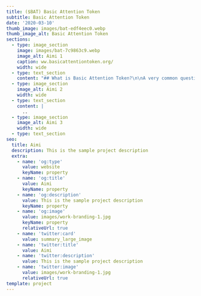 ```yaml
---
title: ($BAT) Basic Attention Token
subtitle: Basic Attention Token
date: '2020-03-10'
thumb_image: images/bat-edf4eec0.webp
thumb_image_alt: Basic Attention Token
sections:
  - type: image_section
    image: images/bat-7c9863c9.webp
    image_alt: Aimi 1
    caption: ww.basicattentiontoken.org/
    width: wide
  - type: text_section
    content: "## What is Basic Attention Token?\n\nA very common question when it comes to Basic Attention Token (BAT) is: “Why would Brave Browser need a token (BAT) for this?”. And the answer lies within Brave’s unusual, yet respectful approach to digital advertising. Brave’s advertisements are privacy centric (does not track the user), and are opt-in only (you only see it if you choose to).\_\n\nAnd that’s where the Basic Attention Token (BAT) comes into play. Built on the Ethereum blockchain, and embedded into the\_[Brave browser](https://brave.com/coi600)\_- it is an incentive token built into the browser to reward all players in the ecosystem - the user, advertiser and publisher.\n\n## Who created Basic Attention Token?\n\nBasic Attention Token (BAT) is a cryptocurrency issued by Brave Inc. for their Brave Web Browser.\n\nBrave Web Browser was first founded in 2015 by web pioneer Brendan Eich (creator of JavaScript and former CEO of Mozilla Corporation) and CTO Brian Bondy. Following that, Brave browser launched in 2016 with its key feature of ad and tracker blocking.\n\nThe Basic Attention Token was co-created by Eich and Bondy. The utility token was integrated into the browser and launched officially on May 31, 2017; it managed to raise\_[$35 million](https://techcrunch.com/2017/06/01/brave-ico-35-million-30-seconds-brendan-eich/).\n\n## Why is Brave Browser interesting?\n\nBrave browser’s value proposition is its privacy-centric advertisements which does not track users, and that they are only opt-in. As users browse the web and opt into advertisements on Brave, they are rewarded with BAT for their attention. Publishers also receive a share of the BAT if they are able to retain quality users, while advertisers get better returns on their advertising funds by being able to reach quality audiences who are willing to pay attention to ads.\n\nUsers who have BAT can also choose to automatically contribute their BAT tokens to publishers based on their attention spent on the website or to manually tip them. Some known publishers who have signed up with Brave include The Washington Post, Vice, The Guardian, and more.\_\n"
  - type: image_section
    image_alt: Aimi 2
    width: wide
  - type: text_section
    content: |
      ..
  - type: image_section
    image_alt: Aimi 3
    width: wide
  - type: text_section
seo:
  title: Aimi
  description: This is the sample project description
  extra:
    - name: 'og:type'
      value: website
      keyName: property
    - name: 'og:title'
      value: Aimi
      keyName: property
    - name: 'og:description'
      value: This is the sample project description
      keyName: property
    - name: 'og:image'
      value: images/work-branding-1.jpg
      keyName: property
      relativeUrl: true
    - name: 'twitter:card'
      value: summary_large_image
    - name: 'twitter:title'
      value: Aimi
    - name: 'twitter:description'
      value: This is the sample project description
    - name: 'twitter:image'
      value: images/work-branding-1.jpg
      relativeUrl: true
template: project
---
```


